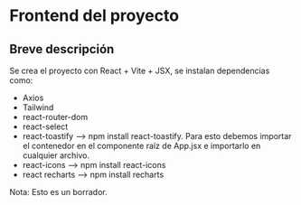 # Frontend del proyecto
## Breve descripción

Se crea el proyecto con React + Vite + JSX, se instalan dependencias como:
- Axios
- Tailwind
- react-router-dom
- react-select
- react-toastify --> npm install react-toastify. Para esto debemos importar el contenedor en el componente raíz de App.jsx e importarlo en cualquier archivo.
- react-icons --> npm install react-icons
- react recharts --> npm install recharts



Nota: Esto es un borrador.
